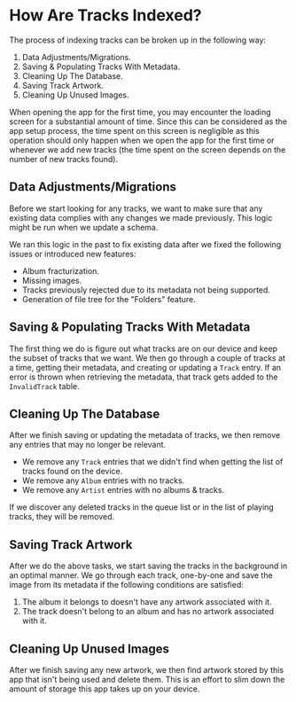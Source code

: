# How Are Tracks Indexed?

The process of indexing tracks can be broken up in the following way:

1. Data Adjustments/Migrations.
2. Saving & Populating Tracks With Metadata.
3. Cleaning Up The Database.
4. Saving Track Artwork.
5. Cleaning Up Unused Images.

When opening the app for the first time, you may encounter the loading screen for a substantial amount of time. Since this can be considered as the app setup process, the time spent on this screen is negligible as this operation should only happen when we open the app for the first time or whenever we add new tracks (the time spent on the screen depends on the number of new tracks found).

## Data Adjustments/Migrations

Before we start looking for any tracks, we want to make sure that any existing data complies with any changes we made previously. This logic might be run when we update a schema.

We ran this logic in the past to fix existing data after we fixed the following issues or introduced new features:

- Album fracturization.
- Missing images.
- Tracks previously rejected due to its metadata not being supported.
- Generation of file tree for the "Folders" feature.

## Saving & Populating Tracks With Metadata

The first thing we do is figure out what tracks are on our device and keep the subset of tracks that we want. We then go through a couple of tracks at a time, getting their metadata, and creating or updating a `Track` entry. If an error is thrown when retrieving the metadata, that track gets added to the `InvalidTrack` table.

## Cleaning Up The Database

After we finish saving or updating the metadata of tracks, we then remove any entries that may no longer be relevant.

- We remove any `Track` entries that we didn't find when getting the list of tracks found on the device.
- We remove any `Album` entries with no tracks.
- We remove any `Artist` entries with no albums & tracks.

If we discover any deleted tracks in the queue list or in the list of playing tracks, they will be removed.

## Saving Track Artwork

After we do the above tasks, we start saving the tracks in the background in an optimal manner. We go through each track, one-by-one and save the image from its metadata if the following conditions are satisfied:

1. The album it belongs to doesn't have any artwork associated with it.
2. The track doesn't belong to an album and has no artwork associated with it.

## Cleaning Up Unused Images

After we finish saving any new artwork, we then find artwork stored by this app that isn't being used and delete them. This is an effort to slim down the amount of storage this app takes up on your device.
